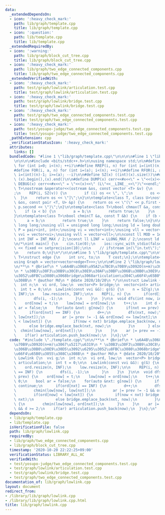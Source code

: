 ```yaml
---
data:
  _extendedDependsOn:
  - icon: ':heavy_check_mark:'
    path: lib/graph/template.cpp
    title: lib/graph/template.cpp
  - icon: ':question:'
    path: lib/template.cpp
    title: lib/template.cpp
  _extendedRequiredBy:
  - icon: ':warning:'
    path: lib/graph/block_cut_tree.cpp
    title: lib/graph/block_cut_tree.cpp
  - icon: ':heavy_check_mark:'
    path: lib/graph/two_edge_connected_components.cpp
    title: lib/graph/two_edge_connected_components.cpp
  _extendedVerifiedWith:
  - icon: ':heavy_check_mark:'
    path: test/graph/lowlink/articulation.test.cpp
    title: test/graph/lowlink/articulation.test.cpp
  - icon: ':heavy_check_mark:'
    path: test/graph/lowlink/bridge.test.cpp
    title: test/graph/lowlink/bridge.test.cpp
  - icon: ':heavy_check_mark:'
    path: test/graph/two_edge_connected_components.test.cpp
    title: test/graph/two_edge_connected_components.test.cpp
  - icon: ':heavy_check_mark:'
    path: test/yosupo-judge/two_edge_connected_components.test.cpp
    title: test/yosupo-judge/two_edge_connected_components.test.cpp
  _pathExtension: cpp
  _verificationStatusIcon: ':heavy_check_mark:'
  attributes:
    links: []
  bundledCode: "#line 1 \"lib/graph/template.cpp\"\n\n\n\n#line 1 \"lib/template.cpp\"\
    \n\n\n\n#include <bits/stdc++.h>\n\nusing namespace std;\n\n#define REP(i, n)\
    \ for (int i=0; i<(n); ++i)\n#define RREP(i, n) for (int i=(int)(n)-1; i>=0; --i)\n\
    #define FOR(i, a, n) for (int i=(a); i<(n); ++i)\n#define RFOR(i, a, n) for (int\
    \ i=(int)(n)-1; i>=(a); --i)\n\n#define SZ(x) ((int)(x).size())\n#define ALL(x)\
    \ (x).begin(),(x).end()\n\n#define DUMP(x) cerr<<#x<<\" = \"<<(x)<<endl\n#define\
    \ DEBUG(x) cerr<<#x<<\" = \"<<(x)<<\" (L\"<<__LINE__<<\")\"<<endl;\n\ntemplate<class\
    \ T>\nostream &operator<<(ostream &os, const vector <T> &v) {\n    os << \"[\"\
    ;\n    REP(i, SZ(v)) {\n        if (i) os << \", \";\n        os << v[i];\n  \
    \  }\n    return os << \"]\";\n}\n\ntemplate<class T, class U>\nostream &operator<<(ostream\
    \ &os, const pair <T, U> &p) {\n    return os << \"(\" << p.first << \" \" <<\
    \ p.second << \")\";\n}\n\ntemplate<class T>\nbool chmax(T &a, const T &b) {\n\
    \    if (a < b) {\n        a = b;\n        return true;\n    }\n    return false;\n\
    }\n\ntemplate<class T>\nbool chmin(T &a, const T &b) {\n    if (b < a) {\n   \
    \     a = b;\n        return true;\n    }\n    return false;\n}\n\nusing ll =\
    \ long long;\nusing ull = unsigned long long;\nusing ld = long double;\nusing\
    \ P = pair<int, int>;\nusing vi = vector<int>;\nusing vll = vector<ll>;\nusing\
    \ vvi = vector<vi>;\nusing vvll = vector<vll>;\n\nconst ll MOD = 1e9 + 7;\nconst\
    \ int INF = INT_MAX / 2;\nconst ll LINF = LLONG_MAX / 2;\nconst ld eps = 1e-9;\n\
    \n/*\nint main() {\n    cin.tie(0);\n    ios::sync_with_stdio(false);\n    cout\
    \ << fixed << setprecision(10);\n\n    // ifstream in(\"in.txt\");\n    // cin.rdbuf(in.rdbuf());\n\
    \n    return 0;\n}\n*/\n\n\n#line 5 \"lib/graph/template.cpp\"\n\ntemplate<typename\
    \ T>\nstruct edge {\n    int src, to;\n    T cost;\n};\n\ntemplate<typename T>\n\
    using Graph = vector<vector<edge<T>>>;\n\n\n#line 2 \"lib/graph/lowlink.cpp\"\n\
    \n/**\n * @brief\n * \u6A4B\u3068\u95A2\u7BC0\u70B9\u3092O(n+m)\u3067\u5217\u6319\
    \n * \u30B3\u30F3\u30B9\u30C8\u30E9\u30AF\u30BF\u306B\u30B0\u30E9\u30D5\u3092\u6295\
    \u3052\u8FBC\u3080\u3068bridge\u3068articulation\u304C\u66F4\u65B0\u3055\u308C\
    \u308B\n * @author Md\n * @date 2020/10/20\n */\n\nstruct Lowlink {\n  vvi g;\n\
    \  int n;\n  vi ord, low;\n  vector<P> bridge;\n  vector<int> articulation;\n\
    \  int t = 0;\n\n  Lowlink(const vvi &G): g(G) {\n    n = SZ(g);\n    ord.resize(n,\
    \ INF);\n    low.resize(n, INF);\n\n    REP(i, n) {\n      if(ord[i] == INF) {\n\
    \        dfs(i, -1);\n      }\n    }\n  }\n\n  void dfs(int now, int prev) {\n\
    \    ord[now] = t;\n    low[now] = ord[now];\n    t++;\n    int d = 0;\n    bool\
    \ ar = false;\n    for(auto &nxt: g[now]) {\n      if(nxt == prev) continue;\n\
    \      if(ord[nxt] == INF) {\n        d++;\n        dfs(nxt, now);\n        chmin(low[now],\
    \ low[nxt]);\n        ar |= prev != -1 && ord[now] <= low[nxt];\n        if(ord[now]\
    \ < low[nxt]) {\n          if(now < nxt) bridge.emplace_back(now, nxt);\n    \
    \      else bridge.emplace_back(nxt, now);\n        }\n      } else {\n      \
    \  chmin(low[now], ord[nxt]);\n      }\n    }\n    ar |= prev == -1 && d >= 2;\n\
    \    if(ar) articulation.push_back(now);\n  }\n};\n"
  code: "#include \"./template.cpp\"\n\n/**\n * @brief\n * \u6A4B\u3068\u95A2\u7BC0\
    \u70B9\u3092O(n+m)\u3067\u5217\u6319\n * \u30B3\u30F3\u30B9\u30C8\u30E9\u30AF\u30BF\
    \u306B\u30B0\u30E9\u30D5\u3092\u6295\u3052\u8FBC\u3080\u3068bridge\u3068articulation\u304C\
    \u66F4\u65B0\u3055\u308C\u308B\n * @author Md\n * @date 2020/10/20\n */\n\nstruct\
    \ Lowlink {\n  vvi g;\n  int n;\n  vi ord, low;\n  vector<P> bridge;\n  vector<int>\
    \ articulation;\n  int t = 0;\n\n  Lowlink(const vvi &G): g(G) {\n    n = SZ(g);\n\
    \    ord.resize(n, INF);\n    low.resize(n, INF);\n\n    REP(i, n) {\n      if(ord[i]\
    \ == INF) {\n        dfs(i, -1);\n      }\n    }\n  }\n\n  void dfs(int now, int\
    \ prev) {\n    ord[now] = t;\n    low[now] = ord[now];\n    t++;\n    int d =\
    \ 0;\n    bool ar = false;\n    for(auto &nxt: g[now]) {\n      if(nxt == prev)\
    \ continue;\n      if(ord[nxt] == INF) {\n        d++;\n        dfs(nxt, now);\n\
    \        chmin(low[now], low[nxt]);\n        ar |= prev != -1 && ord[now] <= low[nxt];\n\
    \        if(ord[now] < low[nxt]) {\n          if(now < nxt) bridge.emplace_back(now,\
    \ nxt);\n          else bridge.emplace_back(nxt, now);\n        }\n      } else\
    \ {\n        chmin(low[now], ord[nxt]);\n      }\n    }\n    ar |= prev == -1\
    \ && d >= 2;\n    if(ar) articulation.push_back(now);\n  }\n};\n"
  dependsOn:
  - lib/graph/template.cpp
  - lib/template.cpp
  isVerificationFile: false
  path: lib/graph/lowlink.cpp
  requiredBy:
  - lib/graph/two_edge_connected_components.cpp
  - lib/graph/block_cut_tree.cpp
  timestamp: '2020-10-20 22:22:25+09:00'
  verificationStatus: LIBRARY_ALL_AC
  verifiedWith:
  - test/yosupo-judge/two_edge_connected_components.test.cpp
  - test/graph/lowlink/articulation.test.cpp
  - test/graph/lowlink/bridge.test.cpp
  - test/graph/two_edge_connected_components.test.cpp
documentation_of: lib/graph/lowlink.cpp
layout: document
redirect_from:
- /library/lib/graph/lowlink.cpp
- /library/lib/graph/lowlink.cpp.html
title: lib/graph/lowlink.cpp
---
```


